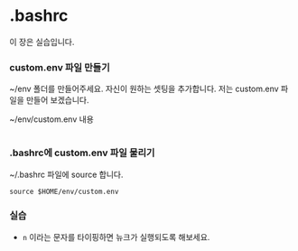 # .bashrc

이 장은 실습입니다.

### custom.env 파일 만들기
~/env 폴더를 만들어주세요. 자신이 원하는 셋팅을 추가합니다.
저는 custom.env 파일을 만들어 보겠습니다.

~/env/custom.env 내용
```
```

### .bashrc에 custom.env 파일 물리기
~/.bashrc 파일에 source 합니다.
```
source $HOME/env/custom.env
```

### 실습
- `n` 이라는 문자를 타이핑하면 뉴크가 실행되도록 해보세요.
